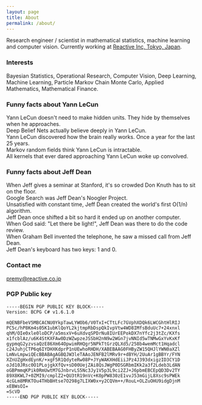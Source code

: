 ```yaml
---
layout: page
title: About
permalink: /about/
---
```


Research engineer / scientist in mathematical statistics, machine learning and computer vision. Currently working at [Reactive Inc, Tokyo, Japan](http://reactive.co.jp).

### Interests

Bayesian Statistics, Operational Research, Computer Vision, Deep Learning, Machine Learning, Particle Markov Chain Monte Carlo, Applied Mathematics, Mathematical Finance.

### Funny facts about Yann LeCun

Yann LeCun doesn't need to make hidden units. They hide by themselves when he approaches. <br/>
Deep Belief Nets actually believe deeply in Yann LeCun. <br/>
Yann LeCun discovered how the brain really works. Once a year for the last 25 years. <br/>
Markov random fields think Yann LeCun is intractable. <br/>
All kernels that ever dared approaching Yann LeCun woke up convolved.

### Funny facts about Jeff Dean
When Jeff gives a seminar at Stanford, it's so crowded Don Knuth has to sit on the floor. <br/>
Google Search was Jeff Dean's Noogler Project. <br/>
Unsatisfied with constant time, Jeff Dean created the world's first O(1/n) algorithm. <br/>
Jeff Dean once shifted a bit so hard it ended up on another computer. <br/>
When God said: "Let there be light!", Jeff Dean was there to do the code review. <br/>
When Graham Bell invented the telephone, he saw a missed call from Jeff Dean. <br/>
Jeff Dean's keyboard has two keys: 1 and 0.

### Contact me

[premy@reactive.co.jp](mailto:premy@reactive.co.jp)

### PGP Public key

```
-----BEGIN PGP PUBLIC KEY BLOCK-----
Version: BCPG C# v1.6.1.0

mQENBFbeV5MBCACNU0YkpTawLYWOb6/V0TxI+CTtLFc7GVphXDQk6LWCGhtHlRIJ
PC5c/hP8Km4s05K1ubKlQoYL2kjtmpRbDspQkIvpVtw4WD8IMfsBduUc7+24xnxl
qhM/OIe0xle0loDCP/a5msxV+6uXdvqSPDrNu8IUrEEPokDX7nYfc2j3tZc/KXfs
x1fcblAz/u6K4StKXFAw0DzWZwpzeJSSbH2nN9w2WGn7jvNNId5wTNMwGxYvKxKf
gypmqG2yzvsaQzE86Xm64OpwimRHQgr5NPkTtGrzQLXd5/258b4wemMct1Hqadcl
c24JuhjCTP6q6IYDHXKdprP1nUEwhoRHDH/XABEBAAG0FHByZW15QHJlYWN0aXZl
LmNvLmpwiQEcBBABAgAGBQJW3leTAAoJENFB2lMRv9r+dBYH/2UuAr1gBBYr/FYN
XZnUZgHxdEynK/+xgF5R1QdyteRw08P+JYyWAKXHdEiiJPz4J393dxigzID3CY1D
oJd10JRsc0O1PLojgkXfQv+sD00UejZAi8QsJWgP0DSGRbmIKk2a3f2Ldeb3LdAN
oGBPmmqKPik0RmUwtM7GJnbrvLS5Nc3Jy1V5p3L9ci2ZJ+J6pbmEBCEpQD3Dv2TY
89X8KWL7+0ZMI9/cmplZ2+QU3tR19nVc+K0pPW830zE1vvJ53mGijL8Xsc9sPWEk
4cGLm8MRKTOu4THbBHtse7O298g7LIXW0x+y2CQVm++/RouL+OLZuOHU9idgDjnM
xEBWsOI=
=ScVD
-----END PGP PUBLIC KEY BLOCK-----
```
